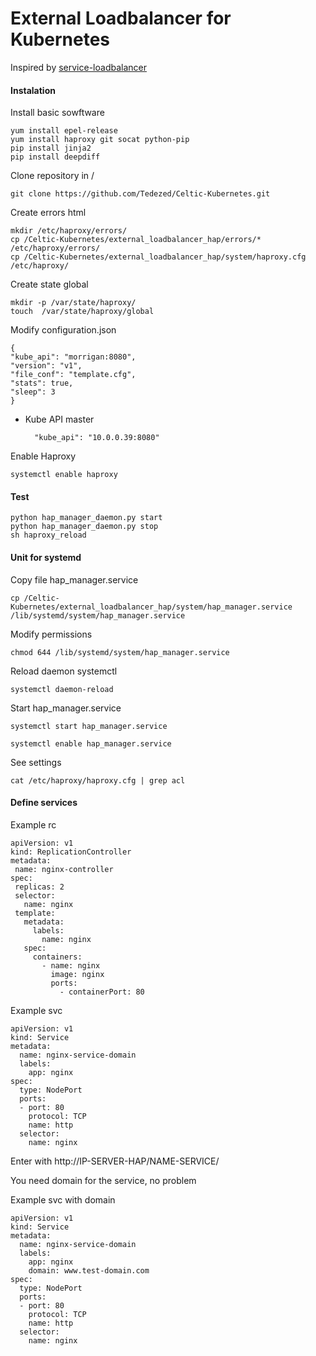 External Loadbalancer for Kubernetes
====================================

Inspired by [service-loadbalancer](https://github.com/kubernetes/contrib/tree/master/service-loadbalancer)

#### Instalation

Install basic sowftware

	yum install epel-release
	yum install haproxy git socat python-pip
	pip install jinja2
	pip install deepdiff

Clone repository in /

	git clone https://github.com/Tedezed/Celtic-Kubernetes.git

Create errors html

	mkdir /etc/haproxy/errors/
	cp /Celtic-Kubernetes/external_loadbalancer_hap/errors/* /etc/haproxy/errors/
	cp /Celtic-Kubernetes/external_loadbalancer_hap/system/haproxy.cfg /etc/haproxy/

Create state global

	mkdir -p /var/state/haproxy/
	touch  /var/state/haproxy/global

Modify configuration.json
	
	{
	"kube_api": "morrigan:8080",
	"version": "v1",
	"file_conf": "template.cfg",
	"stats": true,
	"sleep": 3
	}

* Kube API master
	
		"kube_api": "10.0.0.39:8080"

Enable Haproxy

	systemctl enable haproxy

#### Test

	python hap_manager_daemon.py start
	python hap_manager_daemon.py stop
	sh haproxy_reload
	
#### Unit for systemd

Copy file hap_manager.service

	cp /Celtic-Kubernetes/external_loadbalancer_hap/system/hap_manager.service /lib/systemd/system/hap_manager.service

Modify permissions

	chmod 644 /lib/systemd/system/hap_manager.service

Reload daemon systemctl

	systemctl daemon-reload

Start hap_manager.service

	systemctl start hap_manager.service

	systemctl enable hap_manager.service

See settings

	cat /etc/haproxy/haproxy.cfg | grep acl

#### Define services

Example rc

	apiVersion: v1
	kind: ReplicationController
	metadata:
	 name: nginx-controller
	spec:
	 replicas: 2
	 selector:
	   name: nginx
	 template:
	   metadata:
	     labels:
	       name: nginx
	   spec:
	     containers:
	       - name: nginx
	         image: nginx
	         ports:
	           - containerPort: 80

Example svc

	apiVersion: v1
	kind: Service
	metadata:
	  name: nginx-service-domain
	  labels:
	    app: nginx
	spec:
	  type: NodePort
	  ports:
	  - port: 80
	    protocol: TCP
	    name: http
	  selector:
	    name: nginx

Enter with http://IP-SERVER-HAP/NAME-SERVICE/

You need domain for the service, no problem

Example svc with domain

	apiVersion: v1
	kind: Service
	metadata:
	  name: nginx-service-domain
	  labels:
	    app: nginx
	    domain: www.test-domain.com
	spec:
	  type: NodePort
	  ports:
	  - port: 80
	    protocol: TCP
	    name: http
	  selector:
	    name: nginx
